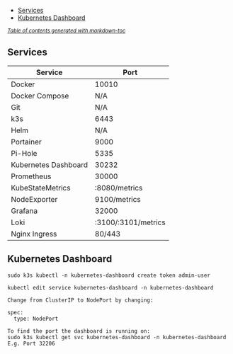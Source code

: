 - [Services](#services)
- [Kubernetes Dashboard](#kubernetes-dashboard)

<small><i><a href='http://ecotrust-canada.github.io/markdown-toc/'>Table of contents generated with markdown-toc</a></i></small>

## Services

| Service              | Port                |
| -------------------- | ------------------- |
| Docker               | 10010               |
| Docker Compose       | N/A                 |
| Git                  | N/A                 |
| k3s                  | 6443                |
| Helm                 | N/A                 |
| Portainer            | 9000                |
| Pi-Hole              | 5335                |
| Kubernetes Dashboard | 30232               |
| Prometheus           | 30000               |
| KubeStateMetrics     | :8080/metrics       |
| NodeExporter         | 9100/metrics        |
| Grafana              | 32000               |
| Loki                 | :3100/:3101/metrics |
| Nginx Ingress        | 80/443              |

## Kubernetes Dashboard

```console
sudo k3s kubectl -n kubernetes-dashboard create token admin-user
```

```console
kubectl edit service kubernetes-dashboard -n kubernetes-dashboard

Change from ClusterIP to NodePort by changing:

spec:
  type: NodePort
```

```console
To find the port the dashboard is running on:
sudo k3s kubectl get svc kubernetes-dashboard -n kubernetes-dashboard
E.g. Port 32206
```
